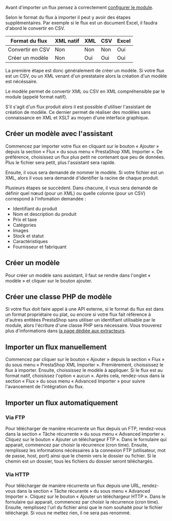 Avant d'importer un flux pensez à correctement [configurer le module](!fr/Installation).

Selon le format du flux à importer il peut y avoir des étapes supplémentaires. Par exemple si le flux est un document Excel, il faudra d'abord le convertir en CSV.

| Format du flux   | XML natif | XML | CSV | Excel |
|------------------|-----------|-----|-----|-------|
| Convertir en CSV | Non       | Non | Non | Oui   |
| Créer un modèle  | Non       | Oui | Oui | Oui   |


La première étape est donc généralement de créer un modèle. Si votre flux est un CSV, ou un XML venant d'un prestataire alors la création d'un modèle est nécéssaire.

Le modèle permet de convertir XML ou CSV en XML compréhensible par le module (appelé format natif).

S'il s'agit d'un flux produit alors il est possible d'utiliser l'assistant de création de modèle. Ce dernier permet de réaliser des modèles sans connaissance en XML et XSLT au moyen d'une interface graphique.

## Créer un modèle avec l'assistant

Commencez par importer votre flux en cliquant sur le bouton « Ajouter » depuis la section « Flux » du sous menu « PrestaShop XML Importer ». De préférence, choisissez un flux plus petit ne contenant que peu de données. Plus le fichier sera petit, plus l'assistant sera rapide.

Ensuite, il vous sera demandé de nommer le modèle. Si votre fichier est un XML, alors il vous sera demandé d'identifier la racine de chaque produit.

Plusieurs étapes se succèdent. Dans chacune, il vous sera demandé de définir quel nœud (pour un XML) ou quelle colonne (pour un CSV) correspond à l'infomation demandée :
- Identifiant du produit
- Nom et description du produit
- Prix et taxe
- Catégories
- Images
- Stock et statut
- Caractéristiques
- Fournisseur et fabriquant

## Créer un modèle

Pour créer un modèle sans assistant, il faut se rendre dans l'onglet « modèle » et cliquer sur le bouton ajouter.

## Créer une classe PHP de modèle

Si votre flux doit faire appel à une API externe, si le format du flux est dans un format propriétaire ou plat, ou encore si votre flux fait référence à d'autres entitées PrestaShop sans utiliser un identifiant utilisable par le module, alors l'écriture d'une classe PHP sera nécessaire. Vous trouverez plus d'informations dans [la page dédiée aux extracteurs](!fr/Aller_plus_loin/Extracteurs).

## Importer un flux manuellement

Commencez par cliquer sur le bouton « Ajouter » depuis la section « Flux » du sous menu « PrestaShop XML Importer ». Premièrement, choississez le flux à importer. Ensuite, choississez le modèle à appliquer. Si le flux est au format natif, choisissez l'option « aucun ». Après cela, rendez-vous dans la section « Flux » du sous menu « Advanced Importer » pour suivre l'avancement de l'intégration du flux.

## Importer un flux automatiquement

### Via FTP

Pour télécharger de manière récurrente un flux depuis un FTP, rendez-vous dans la section « Tâche récurrente » du sous menu « Advanced Importer ».
Cliquez sur le bouton « Ajouter un téléchargeur FTP ».
Dans le fornulaire qui apparait, commencez par choisir la récurrence (cron time). Ensuite, remplissez les informations nécéssaires à la connexion FTP (utilisateur, mot de passe, host, port) ainsi que le chemin vers le dossier ou fichier. Si le chemin est un dossier, tous les fichiers du dossier seront téléchargés.

### Via HTTP


Pour télécharger de manière récurrente un flux depuis une URL, rendez-vous dans la section « Tâche récurante » du sous menu « Advanced Importer ».
Cliquez sur le bouton « Ajouter un téléchargeur HTTP ».
Dans le fornulaire qui apparait, commencez par choisir la récurrence (cron time). Ensuite, remplissez l'url du fichier ainsi que le nom souhaité pour le fichier téléchargé. Si vous ne mettez rien, il ne sera pas renommé.

